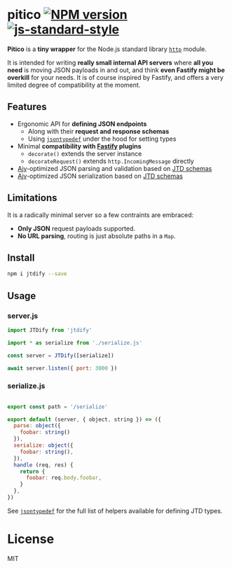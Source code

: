 <br>

# pitico [![NPM version](https://img.shields.io/npm/v/jtdify.svg?style=flat)](https://www.npmjs.com/package/jtdify) [![js-standard-style](https://img.shields.io/badge/code%20style-standard-brightgreen.svg?style=flat)](https://standardjs.com/)

**Pitico** is a **tiny wrapper** for the Node.js standard library [`http`](https://nodejs.org/api/http.html) module.

It is intended for writing **really small internal API servers** where **all you need** is moving JSON payloads in and out, and think **even Fastify might be overkill** for your needs. It is of course inspired by Fastify, and offers a very limited degree of compatibility at the moment.

## Features

- Ergonomic API for **defining JSON endpoints**
  - Along with their **request and response schemas**
  - Using [`jsontypedef`](https://github.com/galvez/jsontypedef) under the hood for setting types
- Minimal **compatibility with [Fastify](https://www.fastify.io/) plugins**
  - `decorate()` extends the server instance
  - `decorateRequest()` extends `http.IncomingMessage` directly
- [Ajv](https://ajv.js.org/)-optimized JSON parsing and validation based on [JTD schemas](https://jsontypedef.com/)
- [Ajv](https://ajv.js.org/)-optimized JSON serialization based on [JTD schemas](https://jsontypedef.com/)

## Limitations

It is a radically minimal server so a few contraints are embraced:

- **Only JSON** request payloads supported.
- **No URL parsing**, routing is just absolute paths in a `Map`.

## Install

```sh
npm i jtdify --save
```

## Usage

### **server.js**

```js
import JTDify from 'jtdify'

import * as serialize from './serialize.js'

const server = JTDify([serialize])

await server.listen({ port: 3000 })
```

### **serialize.js**

```js

export const path = '/serialize'

export default (server, { object, string }) => ({
  parse: object({
    foobar: string()
  }),
  serialize: object({
    foobar: string(),
  }),
  handle (req, res) {
    return {
      foobar: req.body.foobar,
    }
  },
})
```

See [`jsontypedef`](https://github.com/galvez/jsontypedef) for the full list of helpers available for defining JTD types.

# License

MIT
